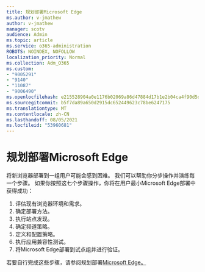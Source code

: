 ```yaml
---
title: 规划部署Microsoft Edge
ms.author: v-jmathew
author: v-jmathew
manager: scotv
audience: Admin
ms.topic: article
ms.service: o365-administration
ROBOTS: NOINDEX, NOFOLLOW
localization_priority: Normal
ms.collection: Adm_O365
ms.custom:
- "9005291"
- "9140"
- "11087"
- "9006490"
ms.openlocfilehash: e215528904a0e1176b02069a86d47884d17b1e2b04ca4f90d5deedbeb82f5dc9
ms.sourcegitcommit: b5f7da89a650d2915dc652449623c78be6247175
ms.translationtype: MT
ms.contentlocale: zh-CN
ms.lasthandoff: 08/05/2021
ms.locfileid: "53960681"
---
```

# <a name="plan-your-deployment-of-microsoft-edge"></a>规划部署Microsoft Edge

将新浏览器部署到一组用户可能会感到困难。 我们可以帮助你分步操作并演练每一个步骤。 如果你按照这七个步骤操作，你将在用户最小Microsoft Edge部署中获得成功：

1. 评估现有浏览器环境和需求。
2. 确定部署方法。
3. 执行站点发现。
4. 确定频道策略。
5. 定义和配置策略。
6. 执行应用兼容性测试。
7. 将Microsoft Edge部署到试点组并进行验证。

若要自行完成这些步骤，请参阅规划部署[Microsoft Edge。](https://go.microsoft.com/fwlink/?linkid=2129990)
